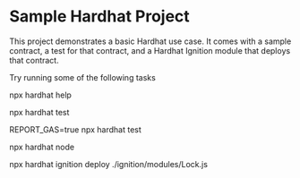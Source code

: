 # Sample Hardhat Project
This project demonstrates a basic Hardhat use case. It comes with a sample contract, a test for that contract, and a Hardhat Ignition module that deploys that contract.

Try running some of the following tasks

npx hardhat help

npx hardhat test

REPORT_GAS=true npx hardhat test

npx hardhat node

npx hardhat ignition deploy ./ignition/modules/Lock.js
